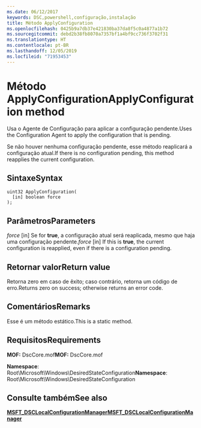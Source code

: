 ```yaml
---
ms.date: 06/12/2017
keywords: DSC,powershell,configuração,instalação
title: Método ApplyConfiguration
ms.openlocfilehash: 0425b9a7db37e421830ba37da8f5c0a4877a1b72
ms.sourcegitcommit: debd2b38fb8070a7357bf1a4bf9cc736f3702f31
ms.translationtype: HT
ms.contentlocale: pt-BR
ms.lasthandoff: 12/05/2019
ms.locfileid: "71953453"
---
```

# <a name="applyconfiguration-method"></a><span data-ttu-id="26eaa-103">Método ApplyConfiguration</span><span class="sxs-lookup"><span data-stu-id="26eaa-103">ApplyConfiguration method</span></span>

<span data-ttu-id="26eaa-104">Usa o Agente de Configuração para aplicar a configuração pendente.</span><span class="sxs-lookup"><span data-stu-id="26eaa-104">Uses the Configuration Agent to apply the configuration that is pending.</span></span>

<span data-ttu-id="26eaa-105">Se não houver nenhuma configuração pendente, esse método reaplicará a configuração atual.</span><span class="sxs-lookup"><span data-stu-id="26eaa-105">If there is no configuration pending, this method reapplies the current configuration.</span></span>

## <a name="syntax"></a><span data-ttu-id="26eaa-106">Sintaxe</span><span class="sxs-lookup"><span data-stu-id="26eaa-106">Syntax</span></span>

```mof
uint32 ApplyConfiguration(
  [in] boolean force
);
```

## <a name="parameters"></a><span data-ttu-id="26eaa-107">Parâmetros</span><span class="sxs-lookup"><span data-stu-id="26eaa-107">Parameters</span></span>

<span data-ttu-id="26eaa-108">*force* \[in\] Se for **true**, a configuração atual será reaplicada, mesmo que haja uma configuração pendente.</span><span class="sxs-lookup"><span data-stu-id="26eaa-108">*force* \[in\] If this is **true**, the current configuration is reapplied, even if there is a configuration pending.</span></span>

## <a name="return-value"></a><span data-ttu-id="26eaa-109">Retornar valor</span><span class="sxs-lookup"><span data-stu-id="26eaa-109">Return value</span></span>

<span data-ttu-id="26eaa-110">Retorna zero em caso de êxito; caso contrário, retorna um código de erro.</span><span class="sxs-lookup"><span data-stu-id="26eaa-110">Returns zero on success; otherwise returns an error code.</span></span>

## <a name="remarks"></a><span data-ttu-id="26eaa-111">Comentários</span><span class="sxs-lookup"><span data-stu-id="26eaa-111">Remarks</span></span>

<span data-ttu-id="26eaa-112">Esse é um método estático.</span><span class="sxs-lookup"><span data-stu-id="26eaa-112">This is a static method.</span></span>

## <a name="requirements"></a><span data-ttu-id="26eaa-113">Requisitos</span><span class="sxs-lookup"><span data-stu-id="26eaa-113">Requirements</span></span>

<span data-ttu-id="26eaa-114">**MOF:** DscCore.mof</span><span class="sxs-lookup"><span data-stu-id="26eaa-114">**MOF:** DscCore.mof</span></span>

<span data-ttu-id="26eaa-115">**Namespace**: Root\Microsoft\Windows\DesiredStateConfiguration</span><span class="sxs-lookup"><span data-stu-id="26eaa-115">**Namespace**: Root\Microsoft\Windows\DesiredStateConfiguration</span></span>

## <a name="see-also"></a><span data-ttu-id="26eaa-116">Consulte também</span><span class="sxs-lookup"><span data-stu-id="26eaa-116">See also</span></span>

[<span data-ttu-id="26eaa-117">**MSFT_DSCLocalConfigurationManager**</span><span class="sxs-lookup"><span data-stu-id="26eaa-117">**MSFT_DSCLocalConfigurationManager**</span></span>](msft-dsclocalconfigurationmanager.md)
